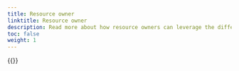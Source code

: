 ```yaml
---
title: Resource owner
linktitle: Resource owner
description: Read more about how resource owners can leverage the different solutions from Altinn Authorization
toc: false
weight: 1
---
```


{{<children />}}
